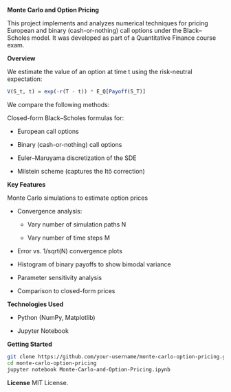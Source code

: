 ****Monte Carlo and Option Pricing****

This project implements and analyzes numerical techniques for pricing European and binary (cash-or-nothing) call options under the Black–Scholes model. It was developed as part of a Quantitative Finance course exam.

**Overview**

We estimate the value of an option at time t using the risk-neutral expectation:

```r
V(S_t, t) = exp(-r(T - t)) * E_Q[Payoff(S_T)]
```
We compare the following methods:

Closed-form Black–Scholes formulas for:

* European call options

* Binary (cash-or-nothing) call options

* Euler–Maruyama discretization of the SDE

* Milstein scheme (captures the Itô correction)

**Key Features**

Monte Carlo simulations to estimate option prices

 * Convergence analysis:

   * Vary number of simulation paths N

   * Vary number of time steps M

 * Error vs. 1/sqrt(N) convergence plots

 * Histogram of binary payoffs to show bimodal variance

* Parameter sensitivity analysis

* Comparison to closed-form prices

**Technologies Used**

* Python (NumPy, Matplotlib)

* Jupyter Notebook

**Getting Started**
```bash
git clone https://github.com/your-username/monte-carlo-option-pricing.git
cd monte-carlo-option-pricing
jupyter notebook Monte-Carlo-and-Option-Pricing.ipynb
```

**License**
MIT License.

